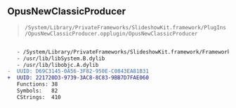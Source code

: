 ## OpusNewClassicProducer

> `/System/Library/PrivateFrameworks/SlideshowKit.framework/PlugIns/OpusNewClassicProducer.opplugin/OpusNewClassicProducer`

```diff

   - /System/Library/PrivateFrameworks/SlideshowKit.framework/Frameworks/OpusKit.framework/OpusKit
   - /usr/lib/libSystem.B.dylib
   - /usr/lib/libobjc.A.dylib
-  UUID: D69C3145-0A56-3F82-950E-C0843EA81B31
+  UUID: 221720D3-9739-3AC8-8C83-9BB7D7FAE060
   Functions: 38
   Symbols:   82
   CStrings:  410

```
